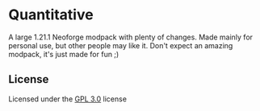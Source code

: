 # Quantitative
A large 1.21.1 Neoforge modpack with plenty of changes.
Made mainly for personal use, but other people may like it. Don't expect an amazing modpack, it's just made for fun ;)

## License
Licensed under the [GPL 3.0](LICENSE) license